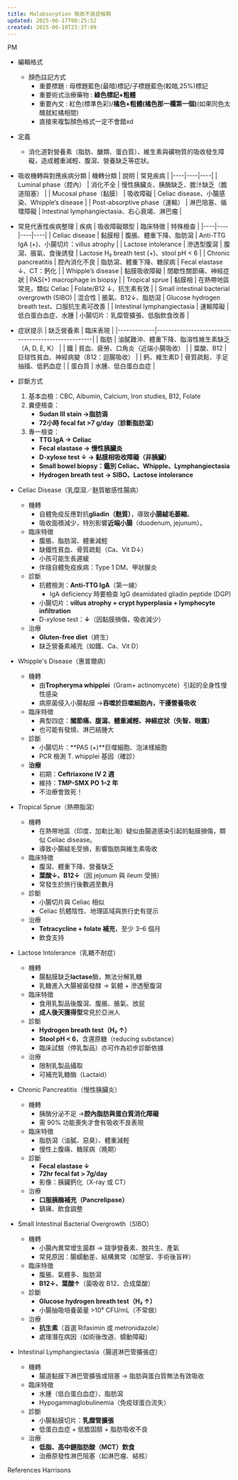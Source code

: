 ```yaml
---
title: Malabsorption 吸收不良症候群
updated: 2025-06-17T00:25:52
created: 2025-06-10T23:37:09
---
```


PM

- 編輯格式
  - 顏色註記方式
    - 重要標題 : 母標題藍色(最暗)標記/子標題藍色(較暗,25%)標記
    - 重要術式治療藥物 : **綠色標記+粗體**
    - 重要內文 : 紅色(標準色彩)/**橘色+粗體(橘色那一欄第一個)**(如果同色太醜就紅橘相間)
    - 直接來複製顏色格式一定不會錯xd

- 定義
  - 消化道對營養素（脂肪、醣類、蛋白質）、維生素與礦物質的吸收發生障礙，造成體重減輕、腹瀉、營養缺乏等症狀。

- 吸收機轉與對應疾病分類
| 機轉分類 | 說明 | 常見疾病 |
|----|----|----|
| Luminal phase（腔內） | 消化不全 | 慢性胰臟炎、胰酶缺乏、膽汁缺乏（膽道阻塞） |
| Mucosal phase（黏膜） | 吸收障礙 | Celiac disease、小腸感染、Whipple’s disease |
| Post-absorptive phase（運輸） | 淋巴阻塞、循環障礙 | Intestinal lymphangiectasia、右心衰竭、淋巴瘤 |

- 常見代表性疾病整理
| 疾病 | 吸收障礙類型 | 臨床特徵 | 特殊檢查 |
|----|----|----|----|
| Celiac disease | 黏膜相 | 腹脹、體重下降、脂肪瀉 | Anti-TTG IgA (+)、小腸切片：villus atrophy |
| Lactose intolerance | 滲透型腹瀉 | 腹瀉、脹氣、食後誘發 | Lactose H₂ breath test (+)、stool pH \< 6 |
| Chronic pancreatitis | 腔內消化不良 | 脂肪瀉、體重下降、糖尿病 | Fecal elastase ↓、CT：鈣化 |
| Whipple’s disease | 黏膜吸收障礙 | 間歇性關節痛、神經症狀 | PAS(+) macrophage in biopsy |
| Tropical sprue | 黏膜相 | 在熱帶地區常見，類似 Celiac | Folate/B12 ↓，抗生素有效 |
| Small intestinal bacterial overgrowth (SIBO) | 混合性 | 脹氣、B12↓、脂肪瀉 | Glucose hydrogen breath test、口服抗生素可改善 |
| Intestinal lymphangiectasia | 運輸障礙 | 低白蛋白血症、水腫 | 小腸切片：乳糜管擴張、低脂飲食改善 |

- 症狀提示
| 缺乏營養素  | 臨床表現                                           |
|-------------|----------------------------------------------------|
| 脂肪        | 油膩難沖、體重下降、脂溶性維生素缺乏（A, D, E, K） |
| 鐵          | 貧血、疲勞、口角炎（近端小腸吸收）                 |
| 葉酸、B12   | 巨球性貧血、神經病變（B12：迴腸吸收）              |
| 鈣、維生素D | 骨質疏鬆、手足抽搐、低鈣血症                       |
| 蛋白質      | 水腫、低白蛋白血症                                 |

- 診斷方式
  1.  基本血檢：CBC, Albumin, Calcium, Iron studies, B12, Folate
  2.  糞便檢查：
      - **Sudan III stain →脂肪滴**
      - **72小時 fecal fat \>7 g/day（診斷脂肪瀉）**
  3.  專一檢查：
      - **TTG IgA → Celiac**
      - **Fecal elastase → 慢性胰臟炎**
      - **D-xylose test ↓ → 黏膜相吸收障礙（非胰臟）**
      - **Small bowel biopsy：鑑別 Celiac、Whipple、Lymphangiectasia**
      - **Hydrogen breath test → SIBO、Lactose intolerance**

- Celiac Disease（乳糜瀉／麩質敏感性腸病）
  - 機轉
    - 自體免疫反應對抗**gliadin（麩質）**，導致**小腸絨毛萎縮**。
    - 吸收面積減少，特別影響**近端小腸**（duodenum, jejunum）。
  - 臨床特徵
    - 腹脹、脂肪瀉、體重減輕
    - 缺鐵性貧血、骨質疏鬆（Ca、Vit D↓）
    - 小孩可能生長遲緩
    - 伴隨自體免疫疾病：Type 1 DM、甲狀腺炎
  - 診斷
    - 抗體檢測：**Anti-TTG IgA**（第一線）
      - IgA deficiency 時要檢查 IgG deamidated gliadin peptide (DGP)
    - 小腸切片：**villus atrophy + crypt hyperplasia + lymphocyte infiltration**
    - D-xylose test：**↓**（因黏膜損傷，吸收減少）
  - 治療
    - **Gluten-free diet**（終生）
    - 缺乏營養素補充（如鐵、Ca、Vit D）

- Whipple's Disease（惠普爾病）
  - 機轉
    - 由**Tropheryma whipplei**（Gram+ actinomycete）引起的全身性慢性感染
    - 病原菌侵入小腸黏膜 →**吞噬於巨噬細胞內，干擾營養吸收**
  - 臨床特徵
    - 典型四症：**關節痛、腹瀉、體重減輕、神經症狀（失智、眼震）**
    - 也可能有發燒、淋巴結腫大
  - 診斷
    - 小腸切片：**PAS (+)**巨噬細胞、泡沫樣細胞
    - PCR 檢測 T. whipplei 基因（確診）
  - **治療**
    - 初期：**Ceftriaxone IV 2 週**
    - 維持：**TMP-SMX PO 1–2 年**
    - 不治療會致死！

- Tropical Sprue（熱帶脂瀉）
  - 機轉
    - 在熱帶地區（印度、加勒比海）疑似由腸道感染引起的黏膜損傷，類似 Celiac disease。
    - 導致小腸絨毛受損，影響脂肪與維生素吸收
  - 臨床特徵
    - 腹瀉、體重下降、營養缺乏
    - **葉酸↓、B12↓**（因 jejunum 與 ileum 受損）
    - 常發生於旅行後數週至數月
  - 診斷
    - 小腸切片與 Celiac 相似
    - Celiac 抗體陰性、地理區域與旅行史有提示
  - 治療
    - **Tetracycline + folate 補充**，至少 3–6 個月
    - 飲食支持

- Lactose Intolerance（乳糖不耐症）
  - 機轉
    - 腸黏膜缺乏**lactase**酶，無法分解乳糖
    - 乳糖進入大腸被菌發酵 → 氣體 + 滲透壓腹瀉
  - 臨床特徵
    - 食用乳製品後腹瀉、腹脹、脹氣、放屁
    - **成人後天獲得型**常見於亞洲人
  - 診斷
    - **Hydrogen breath test（H₂ ↑）**
    - **Stool pH \< 6**，含還原糖（reducing substance）
    - 臨床試驗（停乳製品）亦可作為初步診斷依據
  - 治療
    - 限制乳製品攝取
    - 可補充乳糖酶（Lactaid）

- Chronic Pancreatitis（慢性胰臟炎）
  - 機轉
    - 胰酶分泌不足 →**腔內脂肪與蛋白質消化障礙**
    - 需 90% 功能喪失才會有吸收不良表現
  - 臨床特徵
    - 脂肪瀉（油膩、惡臭）、體重減輕
    - 慢性上腹痛、糖尿病（晚期）
  - 診斷
    - **Fecal elastase ↓**
    - **72hr fecal fat \> 7g/day**
    - 影像：胰臟鈣化（X-ray 或 CT）
  - 治療
    - **口服胰酶補充（Pancrelipase）**
    - 鎮痛、飲食調整

- Small Intestinal Bacterial Overgrowth（SIBO）
  - 機轉
    - 小腸內異常增生菌群 → 競爭營養素、脫共生、產氣
    - 常見原因：腸蠕動差、結構異常（如憩室、手術後盲袢）
  - 臨床特徵
    - 腹脹、氣體多、脂肪瀉
    - **B12↓、葉酸↑**（菌吸收 B12、合成葉酸）
  - 診斷
    - **Glucose hydrogen breath test（H₂ ↑）**
    - 小腸抽吸培養菌量 \>10⁵ CFU/mL（不常做）
  - 治療
    - **抗生素**（首選 Rifaximin 或 metronidazole）
    - 處理潛在病因（如術後改道、蠕動障礙）

- Intestinal Lymphangiectasia（腸道淋巴管擴張症）
  - 機轉
    - 腸道黏膜下淋巴管擴張或阻塞 → 脂肪與蛋白質無法有效吸收
  - 臨床特徵
    - 水腫（低白蛋白血症）、脂肪瀉
    - Hypogammaglobulinemia（免疫球蛋白流失）
  - 診斷
    - 小腸黏膜切片：**乳糜管擴張**
    - 低蛋白血症 + 低膽固醇 + 脂肪吸收不良
  - 治療
    - **低脂、高中鏈脂肪酸（MCT）飲食**
    - 治療原發性淋巴阻塞（如淋巴瘤、結核）

References
Harrisons

